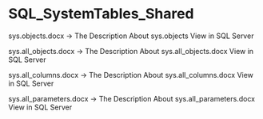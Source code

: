 # SQL_SystemTables_Shared
sys.objects.docx -> The Description About sys.objects View in SQL Server

sys.all_objects.docx -> The Description About sys.all_objects.docx View in SQL Server

sys.all_columns.docx -> The Description About sys.all_columns.docx View in SQL Server

sys.all_parameters.docx -> The Description About sys.all_parameters.docx View in SQL Server
